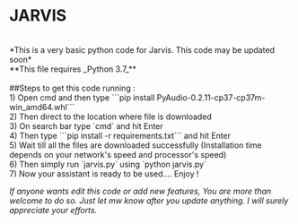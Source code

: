 # JARVIS<br/>
<br/>
*This is a very basic python code for Jarvis. This code may be updated soon*<br/>
**This file requires _Python 3.7_**<br/>
<br/>
##Steps to get this code running :<br/>
1) Open cmd and then type ```pip install PyAudio-0.2.11-cp37-cp37m-win_amd64.whl```<br/>
2) Then direct to the location where file is downloaded<br/>
3) On search bar type `cmd` and hit Enter<br/>
4) Then type ```pip install -r requirements.txt``` and hit Enter <br/>
5) Wait till all the files are downloaded successfully (Installation time depends on your network's speed and processor's speed)<br/>
6) Then simply run `jarvis.py` using `python jarvis.py`<br/>
7) Now your assistant is ready to be used.... Enjoy ! 

*If anyone wants edit this code or add new features, You are more than welcome to do so. Just let mw know after you update anything. I will surely appreciate your efforts.*
